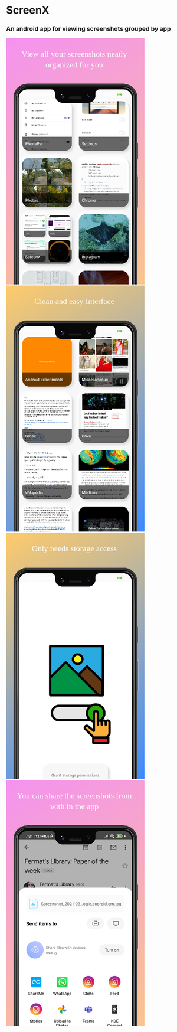 # ScreenX
  ### An android app for viewing screenshots grouped by app
 ![Alt Removal of Action Bar](media/featured/001-organization-screen.png) ![Alt Removal of Action Bar](media/featured/002-clean-interface-screen.png)
![Alt Removal of Action Bar](media/featured/003-storage-access-screen.png) ![Alt Removal of Action Bar](media/featured/004-share-screen.png)